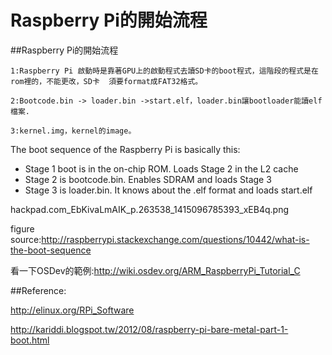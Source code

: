 # Raspberry Pi的開始流程


##Raspberry Pi的開始流程

```
1:Raspberry Pi 啟動時是靠著GPU上的啟動程式去讀SD卡的boot程式，這階段的程式是在rom裡的，不能更改，SD卡  須要format成FAT32格式。

2:Bootcode.bin -> loader.bin ->start.elf，loader.bin讓bootloader能讀elf檔案.

3:kernel.img，kernel的image。
```
   

The boot sequence of the Raspberry Pi is basically this:

- Stage 1 boot is in the on-chip ROM. Loads Stage 2 in the L2 cache
- Stage 2 is bootcode.bin. Enables SDRAM and loads Stage 3
- Stage 3 is loader.bin. It knows about the .elf format and loads start.elf


hackpad.com_EbKivaLmAIK_p.263538_1415096785393_xEB4q.png


figure source:http://raspberrypi.stackexchange.com/questions/10442/what-is-the-boot-sequence
   

看一下OSDev的範例:http://wiki.osdev.org/ARM_RaspberryPi_Tutorial_C

##Reference:

http://elinux.org/RPi_Software

http://kariddi.blogspot.tw/2012/08/raspberry-pi-bare-metal-part-1-boot.html